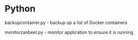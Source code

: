 # Python
<p>backupcontainer.py - backup up a list of Docker containers</p>
<p>monitorzanbeel.py - monitor application to ensure it is running</p>
